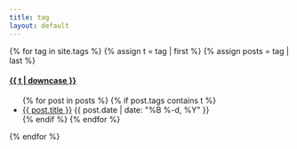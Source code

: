 ```yaml
---
title: tag
layout: default
---
```


{% for tag in site.tags %}
    {% assign t = tag | first %}
    {% assign posts = tag | last %}
<h4><a name="{{t | downcase | replace:" ","-" }}"></a><a class="internal" href="/tag/#{{t | downcase | replace:" ","-" }}">{{ t | downcase }}</a></h4>
<ul>
    {% for post in posts %}
        {% if post.tags contains t %}
            <li>
                <a href="{{ post.url }}">{{ post.title }}</a>
                <span class="date">{{ post.date | date: "%B %-d, %Y"  }}</span>
           </li>
        {% endif %}
    {% endfor %}
</ul>
{% endfor %}
